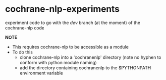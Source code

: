 cochrane-nlp-experiments
========================

experiment code to go with the *dev* branch (at the moment) of the cochrane-nlp code

**NOTE**
- This requires cochrane-nlp to be accessible as a module
- To do this
    - clone cochrane-nlp into a 'cochranenlp' directory (note no hyphen to conform with python module naming)
    - add the directory containing cochranenlp to the $PYTHONPATH environment variable
    
  
